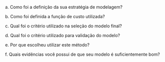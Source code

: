 a. Como foi a definição da sua estratégia de modelagem?


b. Como foi definida a função de custo utilizada?


c. Qual foi o critério utilizado na seleção do modelo final?


d. Qual foi o critério utilizado para validação do modelo?


e. Por que escolheu utilizar este método?


f. Quais evidências você possui de que seu modelo é suficientemente bom?
